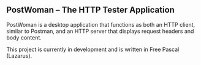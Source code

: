 ## PostWoman – The HTTP Tester Application

PostWoman is a desktop application that functions as both an HTTP client, similar to Postman, and an HTTP server that displays request headers and body content.

This project is currently in development and is written in Free Pascal (Lazarus).
